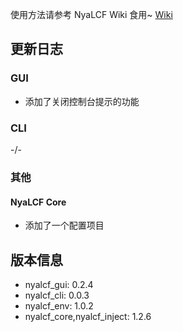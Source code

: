 使用方法请参考 NyaLCF Wiki 食用~ [Wiki](https://docs-nyalcf.1l1.icu)

## 更新日志

### GUI

- 添加了关闭控制台提示的功能

### CLI

-/-

### 其他

#### NyaLCF Core

- 添加了一个配置项目

## 版本信息

- nyalcf_gui: 0.2.4
- nyalcf_cli: 0.0.3
- nyalcf_env: 1.0.2
- nyalcf_core,nyalcf_inject: 1.2.6

<!-- Some change log here -->
